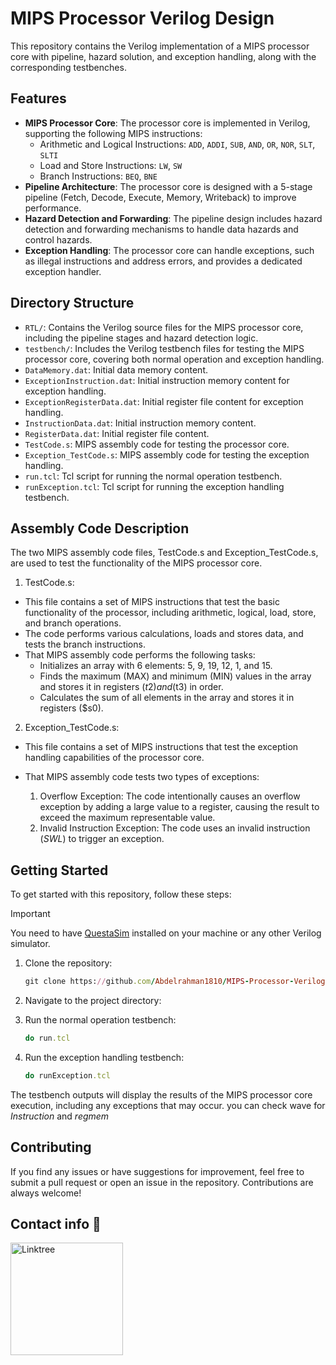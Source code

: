 # MIPS Processor Verilog Design

This repository contains the Verilog implementation of a MIPS processor core with pipeline, hazard solution, and exception handling, along with the corresponding testbenches.

## Features

- **MIPS Processor Core**: The processor core is implemented in Verilog, supporting the following MIPS instructions:
  - Arithmetic and Logical Instructions: `ADD`, `ADDI`, `SUB`, `AND`, `OR`, `NOR`, `SLT`, `SLTI`
  - Load and Store Instructions: `LW`, `SW`
  - Branch Instructions: `BEQ`, `BNE`
- **Pipeline Architecture**: The processor core is designed with a 5-stage pipeline (Fetch, Decode, Execute, Memory, Writeback) to improve performance.
- **Hazard Detection and Forwarding**: The pipeline design includes hazard detection and forwarding mechanisms to handle data hazards and control hazards.
- **Exception Handling**: The processor core can handle exceptions, such as illegal instructions and address errors, and provides a dedicated exception handler.

## Directory Structure

- `RTL/`: Contains the Verilog source files for the MIPS processor core, including the pipeline stages and hazard detection logic.
- `testbench/`: Includes the Verilog testbench files for testing the MIPS processor core, covering both normal operation and exception handling.
- `DataMemory.dat`: Initial data memory content.
- `ExceptionInstruction.dat`: Initial instruction memory content for exception handling.
- `ExceptionRegisterData.dat`: Initial register file content for exception handling.
- `InstructionData.dat`: Initial instruction memory content.
- `RegisterData.dat`: Initial register file content.
- `TestCode.s`: MIPS assembly code for testing the processor core.
- `Exception_TestCode.s`: MIPS assembly code for testing the exception handling.
- `run.tcl`: Tcl script for running the normal operation testbench.
- `runException.tcl`: Tcl script for running the exception handling testbench.

## Assembly Code Description

The two MIPS assembly code files, TestCode.s and Exception_TestCode.s, are used to test the functionality of the MIPS processor core.

1. TestCode.s:
- This file contains a set of MIPS instructions that test the basic functionality of the processor, including arithmetic, logical, load, store, and branch operations.
- The code performs various calculations, loads and stores data, and tests the branch instructions.
- That MIPS assembly code performs the following tasks:
    * Initializes an array with 6 elements: 5, 9, 19, 12, 1, and 15.
    * Finds the maximum (MAX) and minimum (MIN) values in the array and stores it in registers ($t2) and ($t3) in order.
    * Calculates the sum of all elements in the array and stores it in registers ($s0).

2. Exception_TestCode.s:
- This file contains a set of MIPS instructions that test the exception handling capabilities of the processor core.
- That MIPS assembly code tests two types of exceptions:

    1. Overflow Exception: The code intentionally causes an overflow exception by adding a large value to a register, causing the result to exceed the maximum representable value.
    2. Invalid Instruction Exception: The code uses an invalid instruction (*SWL*) to trigger an exception.

## Getting Started
To get started with this repository, follow these steps:
> [!IMPORTANT]
> You need to have [QuestaSim](https://support.sw.siemens.com/en-US/) installed on your machine or any other Verilog simulator.

1. Clone the repository:

   ```ruby
   git clone https://github.com/Abdelrahman1810/MIPS-Processor-Verilog.git
   ```

2. Navigate to the project directory:

3. Run the normal operation testbench:
   ```ruby
   do run.tcl
   ```

4. Run the exception handling testbench:
   ```ruby
   do runException.tcl
   ```

The testbench outputs will display the results of the MIPS processor core execution, including any exceptions that may occur.
you can check wave for *Instruction* and *regmem*

## Contributing
If you find any issues or have suggestions for improvement, feel free to submit a pull request or open an issue in the repository. Contributions are always welcome!

## Contact info 💜
<a href="https://linktr.ee/A_Hassanen" target="_blank">
  <img align="left" alt="Linktree" width="180px" src="https://app.ashbyhq.com/api/images/org-theme-wordmark/b3f78683-a307-4014-b236-373f18850e2c/d54b020a-ff53-455a-9d52-c90c0f4f2081.png" />
</a> 
<br>